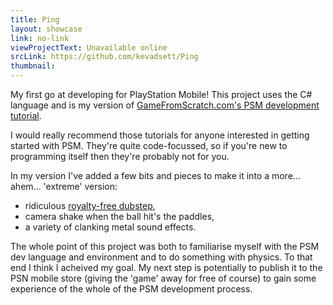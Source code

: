 ```yaml
---
title: Ping
layout: showcase
link: no-link
viewProjectText: Unavailable online
srcLink: https://github.com/kevadsett/Ping
thumbnail: 
---
```


My first go at developing for PlayStation Mobile! This project uses the C# language and is my version of <a href="http://www.gamefromscratch.com/post/2012/09/07/A-complete-PlayStation-Vita-game-from-scratch-Part-One.aspx" target="_blank">GameFromScratch.com's PSM development tutorial</a>. 

I would really recommend those tutorials for anyone interested in getting started with PSM. They're quite code-focussed, so if you're new to programming itself then they're probably not for you.

In my version I've added a few bits and pieces to make it into a more... ahem... 'extreme' version: 

* ridiculous <a href="http://www.freestockmusic.com/2012/electronic-production-music/free-dubstep-production-music-wikistep/" target="_blank">royalty-free dubstep</a>, 
* camera shake when the ball hit's the paddles, 
* a variety of clanking metal sound effects. 

The whole point of this project was both to familiarise myself with the PSM dev language and environment and to do something with physics. To that end I think I acheived my goal. My next step is potentially to publish it to the PSN mobile store (giving the 'game' away for free of course) to gain some experience of the whole of the PSM development process.